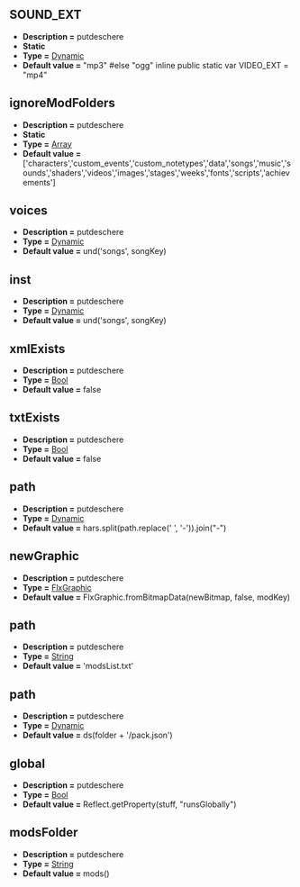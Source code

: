## SOUND_EXT
* **Description =** putdeschere
* **Static**
* **Type =** [Dynamic](https://api.haxeflixel.com/Dynamic.html)
* **Default value =** "mp3" #else "ogg" inline public static var VIDEO_EXT = "mp4"

## ignoreModFolders
* **Description =** putdeschere
* **Static**
* **Type =** [Array<String>](https://api.haxeflixel.com/Array.html)
* **Default value =** ['characters','custom_events','custom_notetypes','data','songs','music','sounds','shaders','videos','images','stages','weeks','fonts','scripts','achievements']

## voices
* **Description =** putdeschere
* **Type =** [Dynamic](https://api.haxeflixel.com/Dynamic.html)
* **Default value =** und('songs', songKey)

## inst
* **Description =** putdeschere
* **Type =** [Dynamic](https://api.haxeflixel.com/Dynamic.html)
* **Default value =** und('songs', songKey)

## xmlExists
* **Description =** putdeschere
* **Type =** [Bool](https://api.haxeflixel.com/Bool.html)
* **Default value =** false

## txtExists
* **Description =** putdeschere
* **Type =** [Bool](https://api.haxeflixel.com/Bool.html)
* **Default value =** false

## path
* **Description =** putdeschere
* **Type =** [Dynamic](https://api.haxeflixel.com/Dynamic.html)
* **Default value =** hars.split(path.replace(' ', '-')).join("-")

## newGraphic
* **Description =** putdeschere
* **Type =** [FlxGraphic](https://api.haxeflixel.com/flixel/graphics/FlxGraphic.html)
* **Default value =** FlxGraphic.fromBitmapData(newBitmap, false, modKey)

## path
* **Description =** putdeschere
* **Type =** [String](https://api.haxeflixel.com/String.html)
* **Default value =** 'modsList.txt'

## path
* **Description =** putdeschere
* **Type =** [Dynamic](https://api.haxeflixel.com/Dynamic.html)
* **Default value =** ds(folder + '/pack.json')

## global
* **Description =** putdeschere
* **Type =** [Bool](https://api.haxeflixel.com/Bool.html)
* **Default value =** Reflect.getProperty(stuff, "runsGlobally")

## modsFolder
* **Description =** putdeschere
* **Type =** [String](https://api.haxeflixel.com/String.html)
* **Default value =** mods()

